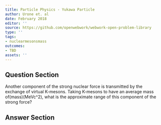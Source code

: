 ```yaml
---
title: Particle Physics - Yukawa Particle
author: Urone et. al
date: February 2018
editor: ''
source: https://github.com/openwebwork/webwork-open-problem-library
type: ''
tags:
- nuclearmesonsmass
outcomes:
- TBD
assets: ''
---
```


## Question Section 

Another component of the strong nuclear force is transmitted by the exchange of
virtual K-mesons. Taking K-mesons to have an average mass of(mass)(MeVc^2), what is the approximate range of this component of the strong force?



## Answer Section

